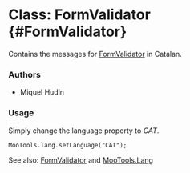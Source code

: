 Class: FormValidator {#FormValidator}
=====================================

Contains the messages for [FormValidator][] in Catalan.

### Authors

* Miquel Hudin

### Usage

Simply change the language property to *CAT*.

	MooTools.lang.setLanguage("CAT");

See also: [FormValidator][] and [MooTools.Lang][]

[FormValidator]: http://www.mootools.net/more/docs/Forms/FormValidator#FormValidator
[MooTools.Lang]: http://www.mootools.net/more/docs/Core/MooTools.Lang